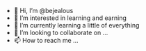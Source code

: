 - 👋 Hi, I’m @bejealous
- 👀 I’m interested in learning and earning
- 🌱 I’m currently learning a little of everything 
- 💞️ I’m looking to collaborate on ...
- 📫 How to reach me ...

<!---
bejealous/bejealous is a ✨ special ✨ repository because its `README.md` (this file) appears on your GitHub profile.
You can click the Preview link to take a look at your changes.
--->

